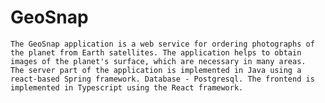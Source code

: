 # GeoSnap
    The GeoSnap application is a web service for ordering photographs of the planet from Earth satellites. The application helps to obtain images of the planet's surface, which are necessary in many areas.
    The server part of the application is implemented in Java using a react-based Spring framework. Database - Postgresql. The frontend is implemented in Typescript using the React framework.
    
